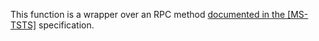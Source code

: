 This function is a wrapper over an RPC method [documented in the [MS-TSTS]](https://learn.microsoft.com/en-us/openspecs/windows_protocols/ms-tsts/94fc771f-7583-4a4d-8579-efac05820551) specification.
